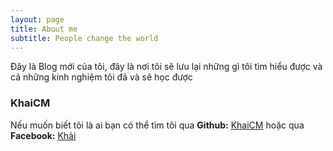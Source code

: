 ```yaml
---
layout: page
title: About me
subtitle: People change the world
---
```


Đây là Blog mới của tôi, đây là nơi tôi sẽ lưu lại những gì tôi tìm hiểu được và cả những kinh nghiệm tôi đã và sẽ học được

### KhaiCM

Nếu muốn biết tôi là ai bạn có thể tìm tôi qua **Github:** [KhaiCM](https://github.com/KhaiCM) hoặc qua **Facebook:** [Khải](https://www.facebook.com/minh.khai.200997)
